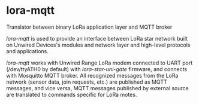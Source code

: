 # lora-mqtt
Translator between binary LoRa application layer and MQTT broker

*lora-mqtt* is used to provide an interface between LoRa star network built on Unwired Devices's modules and network layer and high-level protocols and applications.

*lora-mqtt* works with Unwired Range LoRa modem connected to UART port (/dev/ttyATH0 by default) with *lora-star-uni-gate* firmware, and connects with Mosquitto MQTT broker. All recognized messages from the LoRa network (sensor data, join requests, etc.) are published as MQTT messages, and vice versa, MQTT messages published by external source are translated to commands specific for LoRa motes.